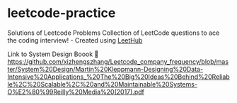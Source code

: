 # leetcode-practice

Solutions of Leetcode Problems 
Collection of LeetCode questions to ace the coding interview! - Created using [LeetHub](https://github.com/QasimWani/LeetHub)

Link to System Design Boook 🔗 https://github.com/xizhengszhang/Leetcode_company_frequency/blob/master/System%20Design/Martin%20Kleppmann-Designing%20Data-Intensive%20Applications_%20The%20Big%20Ideas%20Behind%20Reliable%2C%20Scalable%2C%20and%20Maintainable%20Systems-O%E2%80%99Reilly%20Media%20(2017).pdf
